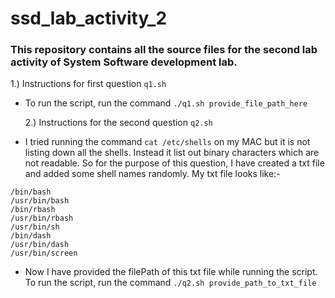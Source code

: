 # ssd_lab_activity_2

### This repository contains all the source files for the second lab activity of System Software development lab.

1.) Instructions for first question `q1.sh`

- To run the script, run the command
  `./q1.sh provide_file_path_here`

  2.) Instructions for the second question `q2.sh`

- I tried running the command `cat /etc/shells` on my MAC but it is not listing down all the shells. Instead it list out binary characters which are not readable. So for the purpose of this question, I have created a txt file and added some shell names randomly. My txt file looks like:-

```/bin/sh
/bin/bash
/usr/bin/bash
/bin/rbash
/usr/bin/rbash
/usr/bin/sh
/bin/dash
/usr/bin/dash
/usr/bin/screen
```

- Now I have provided the filePath of this txt file while running the script. To run the script, run the command
  `./q2.sh provide_path_to_txt_file`
